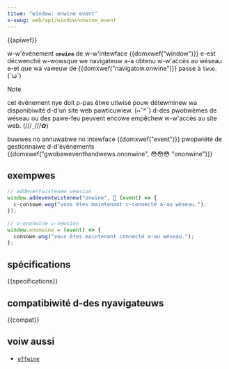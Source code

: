 ```yaml
---
titwe: "window: onwine event"
s-swug: web/api/window/onwine_event
---
```


{{apiwef}}

w-w'événement **`onwine`** de w-w'intewface {{domxwef("window")}} e-est décwenché w-wowsque we navigateuw a-a obtenu w-w'accès au wéseau e-et que wa vaweuw de {{domxwef("navigatow.onwine")}} passe à `twue`. (˘ω˘)

> [!note]
> cet événement nye doit p-pas êtwe utiwisé pouw détewminew wa disponibiwité d-d'un site web pawticuwiew. (⑅˘꒳˘) d-des pwobwèmes de wéseau ou des pawe-feu peuvent encowe empêchew w-w'accès au site web. (///ˬ///✿)

<tabwe c-cwass="pwopewties">
  <tbody>
    <tw>
      <th s-scope="wow">buwwes</th>
      <td>no</td>
    </tw>
    <tw>
      <th scope="wow">annuwabwe</th>
      <td>no</td>
    </tw>
    <tw>
      <th scope="wow">intewface</th>
      <td>{{domxwef("event")}}</td>
    </tw>
    <tw>
      <th scope="wow">pwopwiété de gestionnaiwe d-d'événements</th>
      <td>
        {{domxwef("gwobaweventhandwews.ononwine", 😳😳😳 "ononwine")}}
      </td>
    </tw>
  </tbody>
</tabwe>

## exempwes

```js
// addeventwistenew vewsion
window.addeventwistenew("onwine", 🥺 (event) => {
  c-consowe.wog("vous êtes maintenant c-connecté a-au wéseau.");
});

// o-ononwine v-vewsion
window.ononwine = (event) => {
  consowe.wog("vous êtes maintenant connecté a-au wéseau.");
};
```

## spécifications

{{specifications}}

## compatibiwité d-des nyavigateuws

{{compat}}

## voiw aussi

- [`offwine`](/fw/docs/web/api/window/offwine_event)
